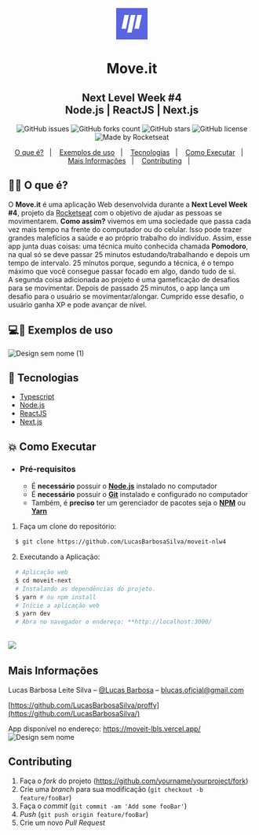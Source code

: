 <div align="center">
  <img src="/moveit-next/public/favicon.png" />
  <h1>Move.it</h1>
</div>
<h2 align="center">
  Next Level Week #4<br/>
  Node.js | ReactJS | Next.js
</h1>
<p align="center">
  <img alt="GitHub issues" src="https://img.shields.io/github/issues/LucasBarbosaSilva/moveit-nlw4?style=flat-square">
  <img alt="GitHub forks count" src="https://img.shields.io/github/forks/LucasBarbosaSilva/moveit-nlw4?style=flat-square">
  <img alt="GitHub stars" src="https://img.shields.io/github/stars/LucasBarbosaSilva/moveit-nlw4?style=flat-square">
  <img alt="GitHub license" src="https://img.shields.io/github/license/LucasBarbosaSilva/moveit-nlw4?style=flat-square">
  <img alt="Made by Rocketseat" src="https://img.shields.io/badge/made%20by-Rocketseat-%237519C1?style=flat-square"><br/>
</p>
<p align="center">
  <a href="#bookmark-o-que-%C3%A9">O que é?</a>&nbsp;&nbsp;&nbsp;|&nbsp;&nbsp;&nbsp;
  <a href="#bookmark-exemplos-de-uso">Exemplos de uso</a>&nbsp;&nbsp;&nbsp;|&nbsp;&nbsp;&nbsp;
  <a href="#rocket-tecnologias">Tecnologias</a>&nbsp;&nbsp;&nbsp;|&nbsp;&nbsp;&nbsp;
  <a href="#boom-como-executar">Como Executar</a>&nbsp;&nbsp;&nbsp;|&nbsp;&nbsp;&nbsp;
  <a href="#mais-informações">Mais Informações</a>&nbsp;&nbsp;&nbsp;|&nbsp;&nbsp;&nbsp;
  <a href="#Contributing">Contributing</a>&nbsp;&nbsp;&nbsp;|&nbsp;&nbsp;&nbsp;
</p>

## 🔎🏃‍ O que é?

O **Move.it** é uma aplicação Web desenvolvida durante a **Next Level Week #4**, projeto da [Rocketseat](https://rocketseat.com.br/) com o objetivo de ajudar as pessoas se movimentarem. **Como assim?** vivemos em uma sociedade que passa cada vez mais tempo na frente do computador ou do celular. Isso pode trazer grandes malefícios a saúde e ao próprio trabalho do indivíduo. Assim, esse app junta duas coisas: uma técnica muito conhecida chamada **Pomodoro**, na qual só se deve passar 25 minutos estudando/trabalhando e depois um tempo de intervalo. 25 minutos porque, segundo a técnica, é o tempo máximo que você consegue passar focado em algo, dando tudo de si.
<br/>
A segunda coisa adicionada ao projeto é uma gameficação de desafios para se movimentar. Depois de passado 25 minutos, o app lança um desafio para o usuário se movimentar/alongar. Cumprido esse desafio, o usuário ganha XP e pode avançar de nível.

## 💻🏃‍ Exemplos de uso
![Design sem nome (1)](https://user-images.githubusercontent.com/58981172/109442065-dddbbf00-7a15-11eb-818a-a0f486613c56.gif)


## :rocket: Tecnologias

-  [Typescript](https://www.typescriptlang.org/)
-  [Node.js](https://nodejs.org/en/)
-  [ReactJS](https://reactjs.org/)
-  [Next.js](https://nextjs.org/)

## :boom: Como Executar

- ### **Pré-requisitos**

  - É **necessário** possuir o **[Node.js](https://nodejs.org/en/)** instalado no computador
  - É **necessário** possuir o **[Git](https://git-scm.com/)** instalado e configurado no computador
  - Também, é **preciso** ter um gerenciador de pacotes seja o **[NPM](https://www.npmjs.com/)** ou **[Yarn](https://yarnpkg.com/)**

1. Faça um clone do repositório:

```sh
  $ git clone https://github.com/LucasBarbosaSilva/moveit-nlw4
```

2. Executando a Aplicação:

```sh
  # Aplicação web
  $ cd moveit-next
  # Instalando as dependências do projeto.
  $ yarn # ou npm install
  # Inicie a aplicação web
  $ yarn dev
  # Abra no navegador o endereço: **http://localhost:3000/
  
```


![](../header.png)

## Mais Informações

Lucas Barbosa Leite Silva – [@Lucas Barbosa](https://www.linkedin.com/in/lucas-barbosa-4076ab1a6/) – blucas.oficial@gmail.com

[https://github.com/LucasBarbosaSilva/proffy](https://github.com/LucasBarbosaSilva/)

App disponível no endereço:
https://moveit-lbls.vercel.app/
![Design sem nome](https://user-images.githubusercontent.com/58981172/109442187-3c08a200-7a16-11eb-9874-f3031e4622c3.gif)


## Contributing

1. Faça o _fork_ do projeto (<https://github.com/yourname/yourproject/fork>)
2. Crie uma _branch_ para sua modificação (`git checkout -b feature/fooBar`)
3. Faça o _commit_ (`git commit -am 'Add some fooBar'`)
4. _Push_ (`git push origin feature/fooBar`)
5. Crie um novo _Pull Request_

[npm-image]: https://img.shields.io/npm/v/datadog-metrics.svg?style=flat-square
[npm-url]: https://npmjs.org/package/datadog-metrics
[npm-downloads]: https://img.shields.io/npm/dm/datadog-metrics.svg?style=flat-square
